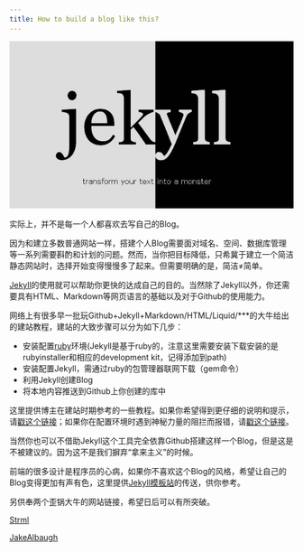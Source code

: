 ```yaml
---
title: How to build a blog like this?
---
```


<p><img src="/image/201.jpg" /></p>
<p class="indent">实际上，并不是每一个人都喜欢去写自己的Blog。</p>
<p class="indent">因为和建立多数普通网站一样，搭建个人Blog需要面对域名、空间、数据库管理等一系列需要斟酌和计划的问题。然而，当你把目标降低，只希冀于建立一个简洁静态网站时，选择开始变得慢慢多了起来。但需要明确的是，简洁≠简单。</p>
<p class="indent"><a href="http://jekyll.bootcss.com/">Jekyll</a>的使用就可以帮助你更快的达成自己的目的。当然除了Jekyll以外，你还需要具有HTML、Markdown等网页语言的基础以及对于Github的使用能力。
<p class="indent">网络上有很多早一批玩Github+Jekyll+Markdown/HTML/Liquid/***的大牛给出的建站教程，建站的大致步骤可以分为如下几步：</p>
<ul class="indent" type="disc">
	<li>安装配置<a href="http://rubyinstaller.org/downloads/">ruby</a>环境(Jekyll是基于ruby的，注意这里需要安装下载安装的是rubyinstaller和相应的development kit，记得添加到path)</li>
	<li>安装配置Jekyll，需通过ruby的包管理器联网下载（gem命令）</li>
	<li>利用Jekyll创建Blog</li>
	<li>将本地内容推送到Github上你创建的库中</li>
</ul>
<p class="indent">这里提供博主在建站时期参考的一些教程。如果你希望得到更仔细的说明和提示，请<a href="http://cxshun.iteye.com/blog/1924153">戳这个链接</a>；如果你在配置环境时遇到神秘力量的阻拦而报错，请<a href="http://mikewang.blog.51cto.com/3826268/1395533">戳这个链接</a>。
<p class="indent">当然你也可以不借助Jekyll这个工具完全依靠Github搭建这样一个Blog，但是这是不被建议的。因为这不是我们摒弃“拿来主义”的时候。</p>
<p class="indent">前端的很多设计是程序员的心病，如果你不喜欢这个Blog的风格，希望让自己的Blog变得更加有声有色，这里提供<a href="http://jekyllthemes.org/">Jekyll模板站</a>的传送，供你参考。</p>
<p class="indent">另供奉两个歪锅大牛的网站链接，希望日后可以有所突破。</p>
<p class="indent"><a href="http://strml.net/">Strml</a>
<p class="indent"><a href="http://jakealbaugh.com/">JakeAlbaugh</a>

